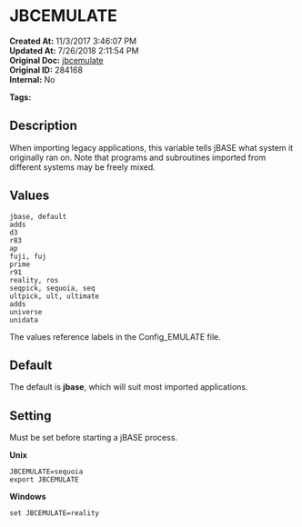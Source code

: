 # JBCEMULATE

**Created At:** 11/3/2017 3:46:07 PM  
**Updated At:** 7/26/2018 2:11:54 PM  
**Original Doc:** [jbcemulate](https://docs.jbase.com/41717-environment-variables/jbcemulate)  
**Original ID:** 284168  
**Internal:** No  

**Tags:**
<badge text='environment variables' vertical='middle' />
<badge text='emulation' vertical='middle' />

## Description

When importing legacy applications, this variable tells jBASE what system it originally ran on. Note that programs and subroutines imported from different systems may be freely mixed.



## Values

```
jbase, default
adds
d3
r83
ap
fuji, fuj
prime
r91
reality, ros
seqpick, sequoia, seq
ultpick, ult, ultimate
adds
universe
unidata
```

The values reference labels in the Config\_EMULATE file.



## Default

The default is **jbase**, which will suit most imported applications.



## Setting

Must be set before starting a jBASE process.

**Unix**

```
JBCEMULATE=sequoia
export JBCEMULATE
```



**Windows**

```
set JBCEMULATE=reality
```
